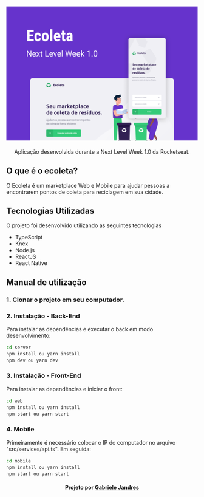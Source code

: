 <h3 align="center">
    <img alt="Capa do projeto" width="1200px" src="./assets/Ecoleta.png">
    <br>
</h3>

<p align="center"> Aplicação desenvolvida durante a Next Level Week 1.0 da Rocketseat. </p>

## O que é o ecoleta?

O Ecoleta é um marketplace Web e Mobile para ajudar pessoas a encontrarem pontos de coleta para reciclagem em sua cidade.

## Tecnologias Utilizadas

O projeto foi desenvolvido utilizando as seguintes tecnologias

- TypeScript
- Knex
- Node.js
- ReactJS
- React Native

## Manual de utilização

### 1. Clonar o projeto em seu computador.

### 2. Instalação - Back-End
Para instalar as dependências e executar o back em modo desenvolvimento:

```bash
cd server
npm install ou yarn install
npm dev ou yarn dev
```

### 3. Instalação - Front-End 
Para instalar as dependências e iniciar o front:

```bash
cd web
npm install ou yarn install
npm start ou yarn start
```

### 4. Mobile
Primeiramente é necessário colocar o IP do computador no arquivo "src/services/api.ts". Em seguida:

```bash
cd mobile
npm install ou yarn install
npm start ou yarn start
```

<h4 align="center">
    Projeto por <a href="https://www.linkedin.com/in/gabriele-jandres-cavalcanti-249107175/" target="_blank"> Gabriele Jandres </a>
</h4>
